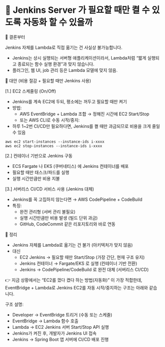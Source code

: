# 🚀 Jenkins Server 가 필요할 때만 켤 수 있도록 자동화 할 수 있을까

📌 결론부터

Jenkins 자체를 Lambda로 직접 옮기는 건 사실상 불가능합니다.

- Jenkins는 상시 실행되는 서버형 애플리케이션이라서, Lambda처럼
  “짧게 실행되고 종료되는 함수 실행 환경”과 맞지 않습니다.
- 플러그인, 웹 UI, job 관리 등은 Lambda 모델에 맞지 않음.

📌 대안 (비용 절감 + 필요할 때만 Jenkins 사용)

[1.] EC2 스케줄링 (On/Off)

- Jenkins를 계속 EC2에 두되, 평소에는 꺼두고 필요할 때만 켜기
- 방법:
  - AWS EventBridge + Lambda 조합 → 정해진 시간에 EC2 Start/Stop
  - 또는 AWS CLI로 수동 시작/중지:
- 하루 1~2번 CI/CD만 필요하다면, Jenkins를 켤 때만 과금되므로 비용을 크게 줄일 수 있음

```shell
aws ec2 start-instances --instance-ids i-xxxx
aws ec2 stop-instances --instance-ids i-xxxx
```

[2.] 컨테이너 기반으로 Jenkins 구동

- ECS Fargate 나 EKS (쿠버네티스) 에 Jenkins 컨테이너를 배포
- 필요할 때만 태스크/파드를 실행
- 실행 시간만큼만 비용 지불

[3.] 서버리스 CI/CD 서비스 사용 (Jenkins 대체)

- Jenkins를 꼭 고집하지 않는다면 → AWS CodePipeline + CodeBuild
- 특징:
  - 완전 관리형 (서버 관리 불필요)
  - 실행 시간만큼만 비용 발생 (빌드 단위 과금)
  - GitHub, CodeCommit 같은 리포지토리와 바로 연동

📌 정리

- Jenkins 자체를 Lambda로 옮기는 건 불가 (아키텍처가 맞지 않음)
- 대신
  - EC2 Jenkins → 필요할 때만 Start/Stop (가장 간단, 현재 구조 유지)
  - Jenkins 컨테이너 → Fargate/EKS 로 실행 (컨테이너 기반 전환)
  - Jenkins → CodePipeline/CodeBuild 로 완전 대체 (서버리스 CI/CD)

👉 지금 상황에서는 “EC2를 껐다 켰다 하는 방법(자동화)” 이 가장 적합한데,
EventBridge + Lambda로 Jenkins EC2를 자동 시작/중지하는 구조는 아래와 같습니다.

구조 설명:

- Developer → EventBridge 트리거 (수동 또는 스케줄)
- EventBridge → Lambda 함수 호출
- Lambda → EC2 Jenkins 서버 Start/Stop API 실행
- Jenkins가 켜진 후, 개발자가 Jenkins UI 접속
- Jenkins → Spring Boot 앱 서버에 CI/CD 배포 진행
